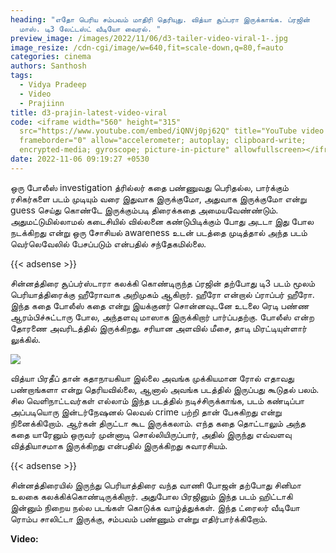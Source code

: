 ```yaml
---
heading: "எதோ பெரிய சம்பவம் மாதிரி தெரியுது. வித்யா சூப்பரா இருக்காங்க. ப்ரஜின்
  மாஸ். டி3 லேட்டஸ்ட் வீடியோ வைரல். "
preview_image: /images/2022/11/06/d3-tailer-video-viral-1-.jpg
image_resize: /cdn-cgi/image/w=640,fit=scale-down,q=80,f=auto
categories: cinema
authors: Santhosh
tags:
  - Vidya Pradeep
  - Video
  - Prajiinn
title: d3-prajin-latest-video-viral
code: <iframe width="560" height="315"
  src="https://www.youtube.com/embed/iQNVj0pj62Q" title="YouTube video player"
  frameborder="0" allow="accelerometer; autoplay; clipboard-write;
  encrypted-media; gyroscope; picture-in-picture" allowfullscreen></iframe>
date: 2022-11-06 09:19:27 +0530
---
```

ஒரு போலீஸ் investigation த்ரில்லர் கதை பண்ணுவது பெரிதல்ல, பார்க்கும் ரசிகர்களை படம் முடியும் வரை இதுவாக இருக்குமோ, அதுவாக இருக்குமோ என்று guess செய்து கொண்டே இருக்கும்படி திரைக்கதை அமையவேண்ண்டும். அதுமட்டுமில்லாமல் கடைசியில் வில்லனை கண்டுபிடிக்கும் போது அடடா இது போல நடக்கிறது என்று ஒரு சோசியல் awareness உடன் படத்தை முடித்தால் அந்த படம் வெர்லெவேலில் பேசப்படும் என்பதில் சந்தேகமில்லை.

{{< adsense >}}

சின்னத்திரை சூப்பர்ஸ்டாரா கலக்கி கொண்டிருந்த ப்ரஜின் தற்போது டி3 படம் மூலம் பெரியாத்திரைக்கு ஹீரோவாக அறிமுகம் ஆகிறார். ஹீரோ என்றால் ப்ராப்பர் ஹீரோ. இந்த கதை போலீஸ் கதை என்று இயக்குனர் சொன்னவுடனே உடலை ரெடி பண்ண ஆரம்பிச்சுட்டாரு போல, அந்தளவு மாஸாக இருக்கிறார் பார்ப்பதற்கு. போலீஸ் என்ற தோரணை அவரிடத்தில் இருக்கிறது. சரியான அளவில் மீசை, தாடி மிரட்டியுள்ளார் லுக்கில்.

![](/images/2022/11/06/d3-tailer-video-viral-2-.jpg)

வித்யா பிரதீப் தான் கதாநாயகியா இல்லை அவங்க முக்கியமான ரோல் எதாவது பண்றாங்களா என்று தெரியவில்லை, ஆனால் அவங்க படத்தில் இருப்பது கூடுதல் பலம். சில வெளிநாட்டவர்கள் எல்லாம் இந்த படத்தில் நடிச்சிருக்காங்க, படம் கண்டிப்பா அப்படியொரு இன்டர்நேஷனல் லெவல் crime பற்றி தான் பேசுகிறது என்று நினைக்கிறோம். ஆர்கன் திருட்டா கூட இருக்கலாம். எந்த கதை தொட்டாலும் அந்த கதை யாரேனும் ஒருவர் முன்னாடி சொல்லியிருப்பார், அதில் இருந்து எவ்வளவு வித்தியாசமாக இருக்கிறது என்பதில் இருக்கிறது சுவாரசியம்.

{{< adsense >}}

சின்னத்திரையில் இருந்து பெரியாத்திரை வந்த வாணி போஜன் தற்போது சினிமா உலகை கலக்கிக்கொண்டிருக்கிறார். அதுபோல பிரஜினும் இந்த படம் ஹிட்டாகி இன்னும் நிறைய நல்ல படங்கள் கொடுக்க வாழ்த்துக்கள். இந்த ட்ரைலர் வீடியோ ரொம்ப சாலிட்டா இருக்கு, சம்பவம் பண்ணும் என்று எதிர்பார்க்கிறோம். 

**V﻿ideo:**